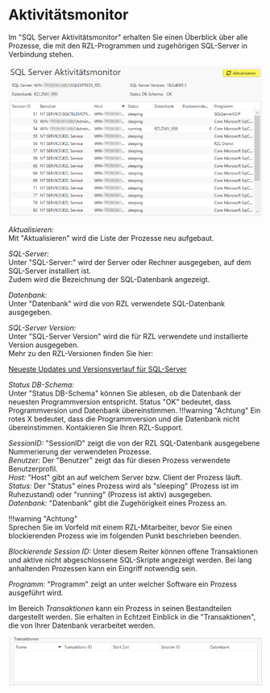 # Aktivitätsmonitor

Im "SQL Server Aktivitätsmonitor" erhalten Sie einen Überblick über alle Prozesse, die mit den RZL-Programmen und zugehörigen SQL-Server in Verbindung stehen.

![SQL-Server Aktivitätsmonitor](img/Aktivitaetsmonitor_SQLServerAktivitaetsmonitor.png)

*Aktualisieren:*  
Mit "Aktualisieren" wird die Liste der Prozesse neu aufgebaut. 

*SQL-Server:*  
Unter "SQL-Server:" wird der Server oder Rechner ausgegeben, auf dem SQL-Server installiert ist.  
Zudem wird die Bezeichnung der SQL-Datenbank angezeigt. 

*Datenbank:*  
Unter "Datenbank" wird die von RZL verwendete SQL-Datenbank ausgegeben.  

*SQL-Server Version:*  
Unter "SQL-Server Version" wird die für RZL verwendete und installierte Version ausgegeben.  
Mehr zu den RZL-Versionen finden Sie hier:  

[Neueste Updates und Versionsverlauf für SQL-Server](https://learn.microsoft.com/de-de/troubleshoot/sql/releases/download-and-install-latest-updates)

*Status DB-Schema:*  
Unter "Status DB-Schema" können Sie ablesen, ob die Datenbank der neuesten Programmversion entspricht.
Status "OK" bedeutet, dass Programmversion und Datenbank übereinstimmen.
!!!warning "Achtung"
    Ein rotes X bedeutet, dass die Programmversion und die Datenbank nicht übereinstimmen. Kontakieren Sie Ihren RZL-Support.

*SessionID:* "SessionID" zeigt die von der RZL SQL-Datenbank ausgegebene Nummerierung der verwendeten Prozesse.  
*Benutzer:* Der "Benutzer" zeigt das für diesen Prozess verwendete Benutzerprofil.  
*Host:* "Host" gibt an auf welchem Server bzw. Client der Prozess läuft.  
*Status:* Der "Status" eines Prozess wird als "sleeping" (Prozess ist im Ruhezustand) oder "running" (Prozess ist aktiv) ausgegeben.  
*Datenbank:* "Datenbank" gibt die Zugehörigkeit eines Prozess an.  

!!!warning "Achtung"  
    Sprechen Sie im Vorfeld mit einem RZL-Mitarbeiter, bevor Sie einen blockierenden Prozess wie im folgenden Punkt beschrieben beenden.
    
*Blockierende Session ID:*
Unter diesem Reiter können offene Transaktionen und aktive nicht abgeschlossene SQL-Skripte angezeigt werden. Bei lang anhaltenden Prozessen kann ein Eingriff notwendig sein.   

*Programm:* "Programm" zeigt an unter welcher Software ein Prozess ausgeführt wird.  

Im Bereich *Transaktionen* kann ein Prozess in seinen Bestandteilen dargestellt werden. Sie erhalten in Echtzeit Einblick in die "Transaktionen", die von Ihrer Datenbank verarbeitet werden. 

![Transaktionen](img/Aktivitaetsmonitor_Transaktionen.png)